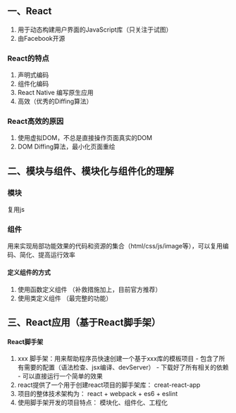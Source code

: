 ## 一、React

1. 用于动态构建用户界面的JavaScript库（只关注于试图）
2. 由Facebook开源

### React的特点
1. 声明式编码
2. 组件化编码
3. React Native 编写原生应用
4. 高效（优秀的Diffing算法）

### React高效的原因
1. 使用虚拟DOM，不总是直接操作页面真实的DOM
2. DOM Diffing算法，最小化页面重绘

## 二、模块与组件、模块化与组件化的理解
### 模块
复用js
### 组件
用来实现局部功能效果的代码和资源的集合（html/css/js/image等），可以复用编码、简化、提高运行效率

#### 定义组件的方式
1. 使用函数定义组件 （补救措施加上，目前官方推荐）
2. 使用类定义组件 （最完整的功能）

## 三、React应用（基于React脚手架）

#### React脚手架
  1. xxx 脚手架：用来帮助程序员快速创建一个基于xxx库的模板项目
    - 包含了所有需要的配置（语法检查、jsx编译、devServer）
    - 下载好了所有相关的依赖
    - 可以直接运行一个简单的效果
  2. react提供了一个用于创建react项目的脚手架库： creat-react-app
  3. 项目的整体技术架构为： react + webpack + es6 + eslint
  4. 使用脚手架开发的项目特点： 模块化、组件化、工程化
  